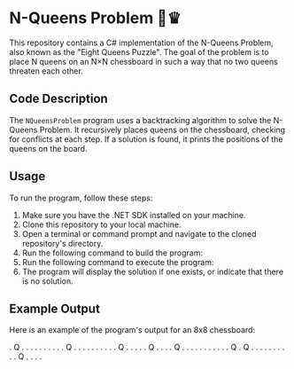 # N-Queens Problem 👑♛

This repository contains a C# implementation of the N-Queens Problem, also known as the "Eight Queens Puzzle". The goal of the problem is to place N queens on an N×N chessboard in such a way that no two queens threaten each other.

## Code Description

The `NQueensProblem` program uses a backtracking algorithm to solve the N-Queens Problem. It recursively places queens on the chessboard, checking for conflicts at each step. If a solution is found, it prints the positions of the queens on the board.

## Usage

To run the program, follow these steps:

1. Make sure you have the .NET SDK installed on your machine.
2. Clone this repository to your local machine.
3. Open a terminal or command prompt and navigate to the cloned repository's directory.
4. Run the following command to build the program:
5. Run the following command to execute the program:
6. The program will display the solution if one exists, or indicate that there is no solution.

## Example Output

Here is an example of the program's output for an 8x8 chessboard:

. Q . . . . . .
. . . . Q . . .
. . . . . . . Q
. . . . . Q . .
. . Q . . . . .
. . . . . . Q .
Q . . . . . . .
. . . Q . . . .
